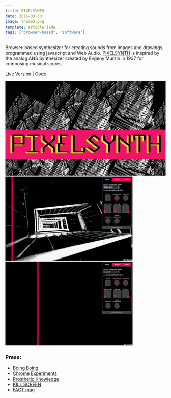 ```yaml
---
title: PIXELSYNTH
date: 2016-03-30
image: thumb3.png
template: article.jade
tags: ["browser-based", "software"]
---
```




Browser-based synthesizer for creating sounds from images and drawings, programmed using javascript and Web Audio. [PIXELSYNTH](https://ojack.github.io/PIXELSYNTH) is inspired by the analog ANS Synthesizer created by Evgeny Murzin in 1937 for composing musical scores. </br>

[Live Version](https://ojack.github.io/PIXELSYNTH) | [Code](https://github.com/ojack/PIXELSYNTH)

<span class="more"></span>
![splash](preview2.png)
![splash](gif1.gif)
![splash](gif2.gif)

### Press: 
* [Boing Boing](https://boingboing.net/2016/05/19/listen-to-your-images-with-pix.html)
* [Chrome Experiments](https://www.chromeexperiments.com/experiment/pixelsynth)
* [Prosthetic Knowledge](http://prostheticknowledge.tumblr.com/post/144825350966/pixelsynth-musical-webtoy-by-olivia-jack-reads)
* [KILL SCREEN](https://killscreen.com/articles/pixelsynth-composes-songs-pictures/)
* [FACT mag](http://www.factmag.com/2016/05/24/pixelsynth-browser-instrument-turns-images-into-music/)

<!-- ### In the wild -->
<!-- https://melbourne.sciencegallery.com/dark-matters-exhibits/muography -->
